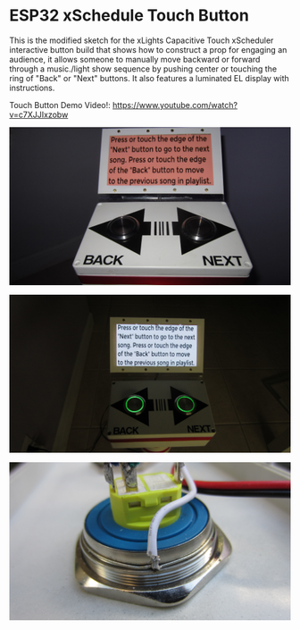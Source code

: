 # ESP32 xSchedule Touch Button

This is the modified sketch for the xLights Capacitive Touch xScheduler interactive button build that shows how to construct a prop for engaging an audience, it  allows someone to manually move backward or forward through a music./light show sequence by pushing center or touching the ring of  "Back" or "Next" buttons. It also features a luminated EL display with instructions.

Touch Button Demo Video!: https://www.youtube.com/watch?v=c7XJJIxzobw

![desktop](/images/IMG_1706.JPG)

![desktop](/images/IMG_1721.JPG)

![desktop](/images/IMG_1735.JPG)
